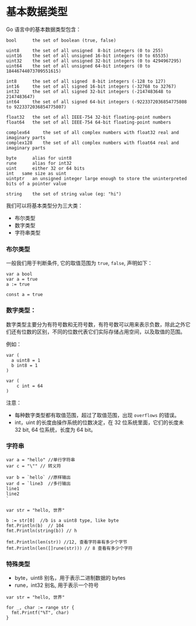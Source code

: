 # 基本数据类型

Go 语言中的基本数据类型包含：

```
bool	  the set of boolean (true, false)

uint8	  the set of all unsigned  8-bit integers (0 to 255)
uint16	  the set of all unsigned 16-bit integers (0 to 65535)
uint32	  the set of all unsigned 32-bit integers (0 to 4294967295)
uint64	  the set of all unsigned 64-bit integers (0 to 18446744073709551615)

int8	  the set of all signed  8-bit integers (-128 to 127)
int16	  the set of all signed 16-bit integers (-32768 to 32767)
int32	  the set of all signed 32-bit integers (-2147483648 to 2147483647)
int64	  the set of all signed 64-bit integers (-9223372036854775808 to 9223372036854775807)

float32	  the set of all IEEE-754 32-bit floating-point numbers
float64	  the set of all IEEE-754 64-bit floating-point numbers

complex64	  the set of all complex numbers with float32 real and imaginary parts
complex128	  the set of all complex numbers with float64 real and imaginary parts

byte	  alias for uint8
rune	  alias for int32
uint	  either 32 or 64 bits
int	  same size as uint
uintptr	  an unsigned integer large enough to store the uninterpreted bits of a pointer value

string	  the set of string value (eg: "hi")
```

我们可以将基本类型分为三大类：

- 布尔类型
- 数字类型
- 字符串类型

### 布尔类型

一般我们用于判断条件, 它的取值范围为 `true`, `false`, 声明如下：

```golang
var a bool
var a = true
a := true

const a = true
```

### 数字类型：

数字类型主要分为有符号数和无符号数，有符号数可以用来表示负数，除此之外它们还有位数的区别，不同的位数代表它们实际存储占用空间，以及取值的范围。

例如：

```golang
var (
  a uint8 = 1
  b int8 = 1
)

var (
    c int = 64
)
```

注意：

- 每种数字类型都有取值范围，超过了取值范围，出现 `overflows` 的错误。
- int，uint 的长度由操作系统的位数决定，在 32 位系统里面，它们的长度未 32 bit, 64 位系统，长度为 64 bit。

### 字符串

```golang
var a = "hello" //单行字符串
var c = "\"" // 转义符

var b = `hello` //原样输出
var d = `line3  //多行输出
line1
line2
`

var str = "hello, 世界"

b := str[0]  //b is a uint8 type, like byte
fmt.Println(b)  // 104
fmt.Println(string(b)) // h

fmt.Println(len(str)) //12, 查看字符串有多少个字节
fmt.Println(len([]rune(str))) // 8 查看有多少个字符
```

### 特殊类型

- byte，uint8 别名，用于表示二进制数据的 bytes
- rune，int32 别名, 用于表示一个符号

```golang
var str = "hello, 世界"

for _, char := range str {
  fmt.Printf("%T", char)
}
```
